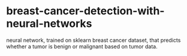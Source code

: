 # breast-cancer-detection-with-neural-networks
neural network, trained on sklearn breast cancer dataset, that predicts whether a tumor is benign or malignant based on tumor data. 
